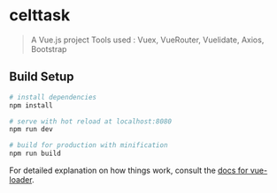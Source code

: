 # celttask

> A Vue.js project
> Tools used : Vuex, VueRouter, Vuelidate, Axios, Bootstrap

## Build Setup

``` bash
# install dependencies
npm install

# serve with hot reload at localhost:8080
npm run dev

# build for production with minification
npm run build
```

For detailed explanation on how things work, consult the [docs for vue-loader](http://vuejs.github.io/vue-loader).
